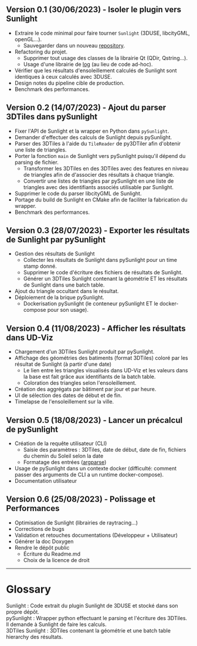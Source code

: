 ## Version 0.1 (30/06/2023) - Isoler le plugin vers Sunlight
  - Extraire le code minimal pour faire tourner `Sunlight` (3DUSE, libcityGML, openGL...).
    - Sauvegarder dans un nouveau [repository](https://github.com/VCityTeam/Sunlight).
  - Refactoring du projet.
    - Supprimer tout usage des classes de la librairie Qt (QDir, Qstring...).
    - Usage d'une librairie de [log](https://github.com/gabime/spdlog) (au lieu de code ad-hoc).
  - Vérifier que les résultats d'ensoleillement calculés de Sunlight sont identiques à ceux calculés avec 3DUSE.
  - Design notes du pipeline cible de production.
  - Benchmark des performances.

## Version 0.2 (14/07/2023) - Ajout du parser 3DTiles dans pySunlight
  - Fixer l'API de Sunlight et la wrapper en Python dans `pySunlight`.
  - Demander d'effectuer des calculs de Sunlight depuis pySunlight.
  - Parser des 3DTiles à l'aide du `TileReader` de py3DTiler afin d'obtenir une liste de triangles.
  - Porter la fonction `main` de Sunlight vers pySunlight puisqu'il dépend du parsing de fichier.
    - Transformer les 3DTiles en des 3DTiles avec des features en niveau de triangles afin de 
    d'associer des résultats à chaque triangle.
    - Convertir une listes de triangles par pySunlight en une liste de triangles avec des identifiants associés
    utilisable par Sunlight.
  - Supprimer le code du parser libcityGML de Sunlight.
  - Portage du build de Sunlight en CMake afin de faciliter la fabrication du wrapper.
  - Benchmark des performances.

## Version 0.3 (28/07/2023) - Exporter les résultats de Sunlight par pySunlight
  - Gestion des résultats de Sunlight
    - Collecter les résultats de Sunlight dans pySunlight pour un time stamp donné.
    - Supprimer le code d'écriture des fichiers de résultats de Sunlight.
    - Générer un 3DTiles Sunlight contenant la géométrie ET les résultats de Sunlight 
    dans une batch table.
  - Ajout du triangle occultant dans le résultat.
  - Déploiement de la brique pySunlight.
    - Dockerisation pySunlight (le conteneur pySunlight ET le docker-compose
    pour son usage).

## Version 0.4 (11/08/2023) - Afficher les résultats dans UD-Viz
  - Chargement d'un 3DTiles Sunlight produit par pySunlight.
  - Affichage des géométries des batiments (format 3DTiles) coloré par
    les résultat de Sunlight (à partir d'une date)
    - Le lien entre les triangles visualisés dans UD-Viz et les valeurs 
      dans la base est fait grâce aux identifiants de la batch table.
    - Coloration des triangles selon l'ensoleillement.
  - Création des aggrégats par bâtiment par jour et par heure.
  - UI de sélection des dates de début et de fin.
  - Timelapse de l'ensoleillement sur la ville.

## Version 0.5 (18/08/2023) - Lancer un précalcul de pySunlight
  - Création de la requête utilisateur (CLI)
    - Saisie des paramètres : 3DTiles, date de début, date de fin, fichiers 
    du chemin du Soleil selon la date
    - Formatage des entrées ([argparse](https://docs.python.org/3/library/argparse.html))
  - Usage de pySunlight dans un contexte docker (difficulté: comment passer
    des arguments de CLI a un runtime docker-compose).
  - Documentation utilisateur

## Version 0.6 (25/08/2023) - Polissage et Performances
  - Optimisation de Sunlight (librairies de raytracing...)
  - Corrections de bugs
  - Validation et retouches documentations (Développeur + Utilisateur)
  - Générer la doc Doxygen
  - Rendre le dépôt public
    - Écriture du Readme.md
    - Choix de la licence de droit
---

# Glossary
Sunlight : Code extrait du plugin Sunlight de 3DUSE et stocké dans son propre dépôt.  
pySunlight : Wrapper python effectuant le parsing et l'écriture des 3DTiles. Il demande à Sunlight de faire les calculs.  
3DTiles Sunlight : 3DTiles contenant la géométrie et une batch table hierarchy des résultats.
